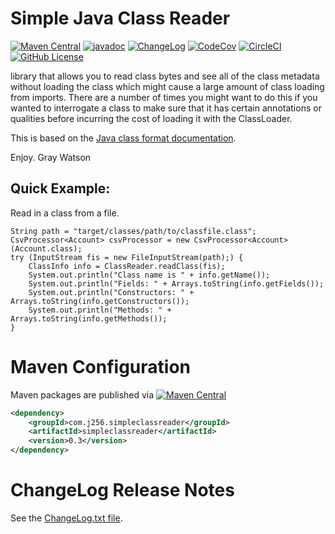 Simple Java Class Reader
========================

[![Maven Central](https://maven-badges.herokuapp.com/maven-central/com.j256.simpleclassreader/simpleclassreader/badge.svg?style=flat-square)](https://mvnrepository.com/artifact/com.j256.simpleclassreader/simpleclassreader/latest)
[![javadoc](https://javadoc.io/badge2/com.j256.simpleclassreader/simpleclassreader/javadoc.svg)](https://javadoc.io/doc/com.j256.simpleclassreader/simpleclassreader)
[![ChangeLog](https://img.shields.io/github/v/release/j256/simpleclassreader?label=changelog&display_name=release)](https://github.com/j256/simpleclassreader/blob/master/src/main/javadoc/doc-files/changelog.txt)
[![CodeCov](https://img.shields.io/codecov/c/github/j256/simpleclassreader.svg)](https://codecov.io/github/j256/simpleclassreader/)
[![CircleCI](https://circleci.com/gh/j256/simpleclassreader.svg?style=shield)](https://circleci.com/gh/j256/simpleclassreader)
[![GitHub License](https://img.shields.io/github/license/j256/simpleclassreader)](https://github.com/j256/simpleclassreader/blob/master/LICENSE.txt)

library that allows you to read class bytes and see all of the class metadata without loading the class which
might cause a large amount of class loading from imports.  There are a number of times you might want to do this if
you wanted to interrogate a class to make sure that it has certain annotations or qualities before incurring the
cost of loading it with the ClassLoader.

This is based on the [Java class format documentation](https://docs.oracle.com/javase/specs/jvms/se21/html/jvms-4.html).

Enjoy.  Gray Watson

## Quick Example:

Read in a class from a file.

	String path = "target/classes/path/to/classfile.class";
	CsvProcessor<Account> csvProcessor = new CsvProcessor<Account>(Account.class);
	try (InputStream fis = new FileInputStream(path);) {
		ClassInfo info = ClassReader.readClass(fis);
		System.out.println("Class name is " + info.getName());
		System.out.println("Fields: " + Arrays.toString(info.getFields());
		System.out.println("Constructors: " + Arrays.toString(info.getConstructors());
		System.out.println("Methods: " + Arrays.toString(info.getMethods());
	}

# Maven Configuration

Maven packages are published via [![Maven Central](https://maven-badges.herokuapp.com/maven-central/com.j256.simpleclassreader/simpleclassreader/badge.svg?style=flat-square)](https://mvnrepository.com/artifact/com.j256.simpleclassreader/simpleclassreader/latest)

``` xml
<dependency>
	<groupId>com.j256.simpleclassreader</groupId>
	<artifactId>simpleclassreader</artifactId>
	<version>0.3</version>
</dependency>
```

# ChangeLog Release Notes

See the [ChangeLog.txt file](src/main/javadoc/doc-files/changelog.txt).
